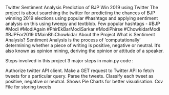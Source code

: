 Twitter Sentiment Analysis
Prediction of BJP Win 2019 using Twitter
The project is about searching the twitter for predicting the chances of BJP winning 2019 elections using popular #hashtags and applying sentiment analysis on this using tweepy and textblob.
Few popular hashtags -
#BJP #Modi #ModiAgain #PhirEkBarModiSarkar
#ModiPhirse #ChowkidarModi #BJPFor2019 #MainBhiChowkidar
About the Project
What is Sentiment Analysis?
Sentiment Analysis is the process of ‘computationally’ determining whether a piece of writing is positive, negative or neutral. It’s also known as opinion mining, deriving the opinion or attitude of a speaker.

Steps involved in this project
3 major steps in main.py code :

Authorize twitter API client.
Make a GET request to Twitter API to fetch tweets for a particular query.
Parse the tweets. Classify each tweet as positive, negative or neutral.
Shows Pie Charts for better visualisation.
Csv File for storing tweets
